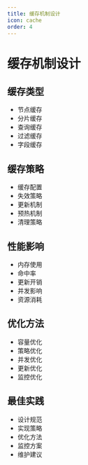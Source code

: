 ```yaml
---
title: 缓存机制设计
icon: cache
order: 4
---
```


# 缓存机制设计

## 缓存类型
- 节点缓存
- 分片缓存
- 查询缓存
- 过滤缓存
- 字段缓存

## 缓存策略
- 缓存配置
- 失效策略
- 更新机制
- 预热机制
- 清理策略

## 性能影响
- 内存使用
- 命中率
- 更新开销
- 并发影响
- 资源消耗

## 优化方法
- 容量优化
- 策略优化
- 并发优化
- 更新优化
- 监控优化

## 最佳实践
- 设计规范
- 实现策略
- 优化方法
- 监控方案
- 维护建议
